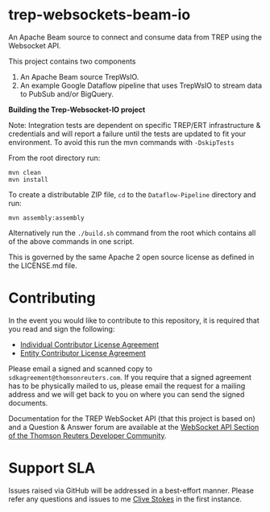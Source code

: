 # trep-websockets-beam-io
An Apache Beam source to connect and consume data from TREP using the Websocket API.

This project contains two components

1. An Apache Beam source TrepWsIO.
2. An example Google Dataflow pipeline that uses TrepWsIO to stream data to PubSub and/or BigQuery.

**Building the Trep-Websocket-IO project**

Note: Integration tests are dependent on specific TREP/ERT infrastructure & credentials and will report a failure until the tests are updated to fit your environment. To avoid this run the mvn commands with ``-DskipTests``

From the root directory run:

```
mvn clean
mvn install
```


To create a distributable ZIP file, `cd` to the `Dataflow-Pipeline` directory and run:

 ```
 mvn assembly:assembly
 ```



Alternatively run the `./build.sh` command from the root which contains all of the above commands in one script.

This is governed by the same Apache 2 open source license as defined in the LICENSE.md file.

# Contributing
In the event you would like to contribute to this repository, it is required that you read and sign the following:

- [Individual Contributor License Agreement](https://github.com/Refinitiv/trep-websockets-beam-io/blob/master/Individual%20Contributor%20License%20Agreement%20v1.docx)
- [Entity Contributor License Agreement](https://github.com/Refinitiv/trep-websockets-beam-io/blob/master/Entity%20Contributor%20License%20Agreement%20v1.1.docx)

Please email a signed and scanned copy to `sdkagreement@thomsonreuters.com`.  If you require that a signed agreement has to be physically mailed to us, please email the request for a mailing address and we will get back to you on where you can send the signed documents.

Documentation for the TREP WebSocket API (that this project is based on) and a Question & Answer forum are available at the  [WebSocket API Section of the Thomson Reuters Developer Community](https://developers.thomsonreuters.com/websocket-api).

# Support SLA
Issues raised via GitHub will be addressed in a best-effort manner. Please refer any questions and issues to me [Clive Stokes](mailto:clive.stokes@refinitiv.com)  in the first instance.
